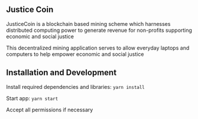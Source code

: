## Justice Coin

JusticeCoin is a blockchain based mining scheme which harnesses distributed computing power to generate revenue for non-profits supporting economic and social justice

This decentralized mining application serves to allow everyday laptops and computers to help empower economic and social justice

## Installation and Development

Install required dependencies and libraries:
```yarn install```

Start app:
```yarn start```

Accept all permissions if necessary
